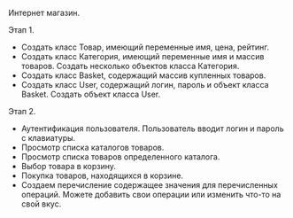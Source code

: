 Интернет магазин.

Этап 1.
- Создать класс Товар, имеющий переменные имя, цена, рейтинг.
- Создать класс Категория, имеющий переменные имя и массив товаров. Создать несколько объектов класса Категория.
- Создать класс Basket, содержащий массив купленных товаров.
- Создать класс User, содержащий логин, пароль и объект класса Basket. Создать объект класса User.

Этап 2.
- Аутентификация пользователя. Пользователь вводит логин и пароль с клавиатуры.
- Просмотр списка каталогов товаров.
- Просмотр списка товаров определенного каталога.
- Выбор товара в корзину.
- Покупка товаров, находящихся в корзине.
- Создаем перечисление содержащее значения для перечисленных операций. Можете добавить свои операции или изменить что-то на свой вкус.
